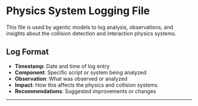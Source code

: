 # Physics System Logging File

This file is used by agentic models to log analysis, observations, and insights about the collision detection and interaction physics systems.

## Log Format
- **Timestamp**: Date and time of log entry
- **Component**: Specific script or system being analyzed
- **Observation**: What was observed or analyzed
- **Impact**: How this affects the physics and collision systems
- **Recommendations**: Suggested improvements or changes

---

<!-- Agentic models: Add your logging entries below this line -->
